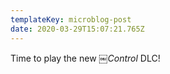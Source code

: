 ```yaml
---
templateKey: microblog-post
date: 2020-03-29T15:07:21.765Z
---
```


Time to play the new ￼_Control_ DLC!
